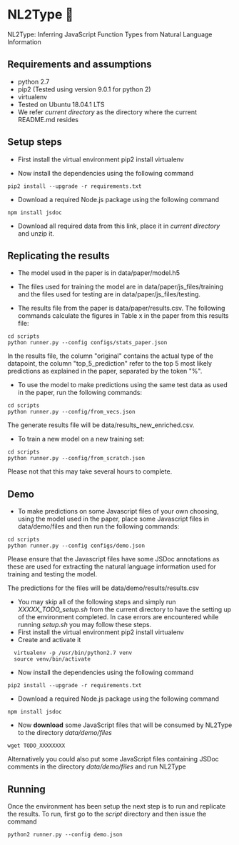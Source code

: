 # NL2Type 🔵
NL2Type: Inferring JavaScript Function Types from Natural Language Information

## Requirements and assumptions
- python 2.7
- pip2 (Tested using version 9.0.1 for python 2)
- virtualenv
- Tested on Ubuntu 18.04.1 LTS
- We refer _current directory_ as the directory where the current README.md
resides

## Setup steps

- First install the virtual environment
  pip2 install virtualenv

- Now install the dependencies using the following command
```shell
pip2 install --upgrade -r requirements.txt
```

- Download a required Node.js package using the following command
```shell
npm install jsdoc
```

- Download all required data from this link, place it in _current directory_ and unzip it.

## Replicating the results
- The model used in the paper is in data/paper/model.h5

- The files used for training the model are in data/paper/js_files/training and the files used for testing are in data/paper/js_files/testing. 

- The results file from the paper is data/paper/results.csv. The following commands calculate the figures in Table x in the paper from this results file:
```shell
cd scripts
python runner.py --config configs/stats_paper.json
```
In the results file, the column "original" contains the actual type of the datapoint, the column "top_5_prediction" refer to the top 5 most likely predictions as explained in the paper, separated by the token "%".

- To use the model to make predictions using the same test data as used in the paper, run the following commands:
```shell
cd scripts
python runner.py --config/from_vecs.json
```
The generate results file will be data/results_new_enriched.csv. 

- To train a new model on a new training set:

```shell
cd scripts
python runner.py --config/from_scratch.json
```

Please not that this may take several hours to complete.
## Demo

- To make predictions on some Javascript files of your own choosing, using the model used in the paper, place some Javascript files in data/demo/files and then run the following commands:

```shell
cd scripts
python runner.py --config configs/demo.json
```

Please ensure that the Javascript files have some JSDoc annotations as these are used for extracting the natural language information used for training and testing the model.

The predictions for the files will be data/demo/results/results.csv



- You may skip all of the following steps and simply run _XXXXX_TODO_setup.sh_ from the
current directory to have the setting up of the environment completed. In case
errors are encountered while running _setup.sh_ you may follow these steps.
- First install the virtual environment
  pip2 install virtualenv
- Create and activate it
```shell
  virtualenv -p /usr/bin/python2.7 venv
  source venv/bin/activate
```
- Now install the dependencies using the following command
```shell
pip2 install --upgrade -r requirements.txt
```
- Download a required Node.js package using the following command
```shell
npm install jsdoc
```
- Now __download__ some JavaScript files that will be consumed by NL2Type
to the directory _data/demo/files_
```
wget TODO_XXXXXXXX
```
Alternatively you could also put some JavaScript files containing JSDoc comments
in the directory _data/demo/files_ and run NL2Type

## Running
Once the environment has been setup the next step is to run and replicate the
results. To run, first go to the _script_ directory and then issue the command
```shell
python2 runner.py --config demo.json
```
